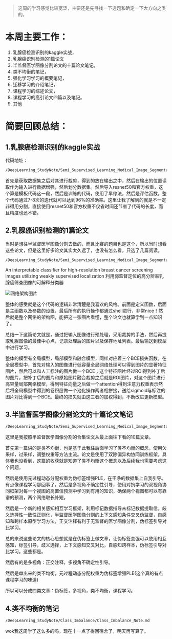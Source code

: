 > 这周的学习感觉比较宽泛，主要还是先寻找一下选题和确定一下大方向之类的。

# 本周主要工作：

1. 乳腺癌检测识别的kaggle实战，
2. 乳腺癌识别检测的1篇论文
3. 半监督医学图像分割论文的十篇论文笔记，
4. 类不均衡的笔记，
5. 强化学习学习的概要笔记，
6. 迁移学习的介绍笔记，
7. 课程学习的综述论文，
8. 课程学习的高引论文四篇以及笔记。
9. 其他

# 简要回顾总结：

## 1.乳腺癌检测识别的kaggle实战

代码地址：

```tcl
/DeepLearning_StudyNote/Semi_Supervised_Learning_Medical_Image_Segmentation/Breast_Cancer_Iecognition/Kaggle_BCI_3C_Code
```

首先是获取数据集之后对其进行裁剪，得到的放在输出之中，然后在输出的位置读取作为输入进行数据增强，然后划分数据集。然后导入resnet50和官方权重，这个算是模板代码这一段，然后是训练的代码，使用了早停法，然后是评估函数。整个代码通过7-8次的迭代就可以达到96%的准确率。这里让我了解到的就是不一定非得用分割，直接使用resnet50和官方权重不仅省时间还节省了代码的长度，而且精度也还不错。

## 2.乳腺癌识别检测的1篇论文

当时是想往半监督医学图像分割去做的，而且比赛的题目也是这个，所以当时想看这些论文，但是这里好多论文其实太久远了，也没有怎么看，只选了几篇阅读。

```tcl
/DeepLearning_StudyNote/Semi_Supervised_Learning_Medical_Image_Segmentation/Breast_Cancer_Iecognition/Breast_Cancer_Diagnosis_Paper/Note/Learn_Note.md
```

An interpretable classifier for high-resolution breast cancer screening images utilizing weakly supervised localization 利用弱监督定位的高分辨率乳腺癌筛查图像的可解释分类器

![网络架构图片](./Images/mia_structure.png)



整体的感受就是这个代码的逻辑非常清楚是我喜欢的风格。前面是定义函数，后面是主函数以及参数的设置，最后所有的执行操作都通过shell进行，非常nice！然后就是整个网络的架构图，能把这一张图片看懂，整个论文也就算学到一点知识了。

总结一下这篇论文就是，通过把输入图像进行预处理，采用裁剪的手法，然后再提取乳腺图像的最佳中心点，记录处理后的图片以及保存地址列表。最后输送到模型中进行学习。

整体的模型有全局模型，局部模型和融合模型，同样对应着三个BCE损失函数。在全局模型中，首先对输入的图像进行低容量全局网络处理可以得到图片的显著特征图片，然后可以和人工标注的图片做一个BCE；这个特征图片经过ROI得到补丁后的图片，把补丁后的图片和原始图片融合裁剪之后就是ROI图片，对这个图片进行高容量局部网络模型，得到特征向量之后做一个attention得到注意力权重表示然后将全局模型中得到的卷积层做一个池化操作两者相拼接，送给sigmoid与标注的图片对比得到一个BCE。最终的损失就由这三者的加权得到，不断改进更新模型。

## 3.半监督医学图像分割论文的十篇论文笔记

```tcl
/DeepLearning_StudyNote/Semi_Supervised_Learning_Medical_Image_Segmentation/SSL4MIS_ListNote/SSL_MIS_Note.md 
```

这里是我按照半监督医学图像分割的合集论文从最上面往下看的10篇文章。

首先第一篇讲的是类不均衡，也是基于此我往后面学习了类不均衡的概念，使用欠采样，过采样，调整权重等方法主流。论文是使用了双除偏异构协同训练框架。具体我也没看到，这篇的收获就是知道了类不均衡这个概念以及后续我也需要考虑这个问题。

然后是使用元过程动态分配权重为伪标签增强PLE，在干净的数据集上自我引导。有点像课程学习那回事了。然后是多视角不确定性引导，使用对抗学习的双视角协同框架对每一个视图的高置信预测中学习到有用的知识，确保两个视图都可以有靠谱的预测，两个网络取长补短。

然后是一个新的相关感知相互学习框架，利用标记数据指导未标记数据提取信。歧义选择性一致性正则化，半监督医学图像分割的上下文感知条件交叉伪监督，自感知和跨样本原型学习方法，正交注释有利于无监督的医学图像分割，伪标签引导对比学习。

总的来说这些论文的核心思想就是在伪标签上做文章，让伪标签变强可以使用相互感知，标签引导，歧义选择，上下文感知交叉对比，自感知跨样本，伪标签引导对比学习。这些都是。

然后有的是多视角：正交注释，多视角不确定性引导。

然后是单出来的类不均衡，元过程动态分配权重为伪标签增强PLE(这个真的有点课程学习的味道)

所以可以分成四类文章：伪标签，多视角，类不均衡，课程学习。

## 4.类不均衡的笔记

```tcl
/DeepLearning_StudyNote/Class_Imbalance/Class_Imbalance_Note.md 
```

wok我这周学了这么多的吗，现在十一点了得回宿舍了，明天再写算了。

